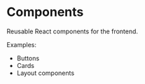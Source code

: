# Components

Reusable React components for the frontend.

Examples:
- Buttons
- Cards
- Layout components
